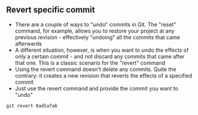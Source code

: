 ## Revert specific commit
* There are a couple of ways to "undo" commits in Git. The "reset" command, for example, allows you to restore your project at any previous revision - effectively "undoing" all the commits that came afterwards
* A different situation, however, is when you want to undo the effects of only a certain commit - and not discard any commits that came after that one. This is a classic scenario for the "revert" command
* Using the revert command doesn't delete any commits. Quite the contrary: it creates a new revision that reverts the effects of a specified commit
* Just use the revert command and provide the commit you want to "undo"
```
git revert 0ad5a7a6
```